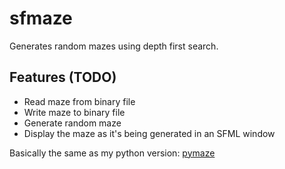 # sfmaze

Generates random mazes using depth first search.

## Features (TODO)

- Read maze from binary file
- Write maze to binary file
- Generate random maze
- Display the maze as it's being generated in an SFML window


Basically the same as my python version: [pymaze](github.com/MixusMinimax/pymaze)

